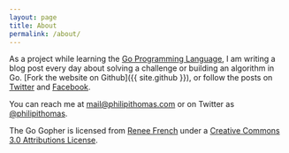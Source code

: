 ```yaml
---
layout: page
title: About
permalink: /about/
---
```


As a project while learning the [Go Programming Language](http://golang.org), I am writing a blog post every day about solving a challenge or building an algorithm in Go. [Fork the website on Github]({{ site.github }}), or follow the posts on <a href="{{ site.twitter_url}}">Twitter</a> and <a href="{{ site.facebook_url}}">Facebook</a>.

You can reach me at [mail@philipithomas.com](mailto:mail@philipithomas.com) or on Twitter as [@philipithomas](https://twitter.com/philipithomas).

The Go Gopher is licensed from <a href="http://www.reneefrench.com/">Renee French</a> under a <a href="https://creativecommons.org/licenses/by/3.0/">Creative Commons 3.0 Attributions License</a>.


